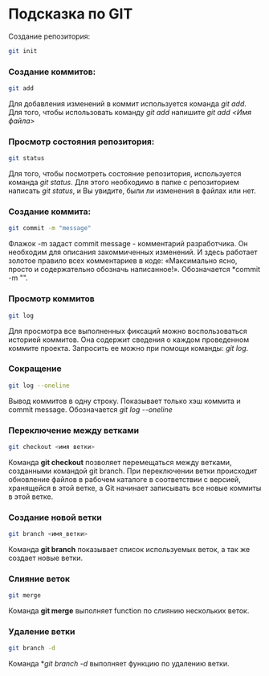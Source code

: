 # Подсказка по GIT

Создание репозитория:
```sh
git init
```
### Создание коммитов:
```sh
git add
```
Для добавления изменений в коммит используется команда *git add*. Для того, чтобы использовать команду *git add* напишите *git add <Имя файла>*

### Просмотр состояния репозитория:
```sh
git status
```
Для того, чтобы посмотреть состояние репозитория, используется команда *git status*. Для этого необходимо в папке с репозиторием написать *git status*, и Вы увидите, были ли изменения в файлах или нет. 

### Создание коммита:
```sh
git commit -m "message"
```
Флажок -m задаст commit message - комментарий разработчика. Он необходим для описания закоммиченных изменений. И здесь работает золотое правило всех комментариев в коде: «Максимально ясно, просто и содержательно обозначь написанное!». Обозначается *commit -m "".

### Просмотр коммитов
```sh
git log
```
Для просмотра все выполненных фиксаций можно воспользоваться историей коммитов. Она содержит сведения о каждом проведенном коммите проекта. Запросить ее можно при помощи команды: *git log*.

### Сокращение
```sh
git log --oneline
```
Вывод коммитов в одну строку. Показывает только хэш коммита и commit message. Обозначается *git log --oneline*

### Переключение между ветками
```sh
git checkout <имя ветки>
```
Команда **git checkout** позволяет перемещаться между ветками, созданными командой git branch. При переключении ветки происходит обновление файлов в рабочем каталоге в соответствии с версией, хранящейся в этой ветке, а Git начинает записывать все новые коммиты в этой ветке.

### Создание новой ветки
```sh
git branch <имя_ветки>
```
Команда **git branch** показывает список используемых веток, а так же создает новые ветки.
### Слияние веток
```sh
git merge
```
Команда **git merge** выполняет function  по слиянию нескольких веток. 

### Удаление ветки
```sh
git branch -d
```
Команда **git branch -d* выполняет функцию по удалению ветки.
